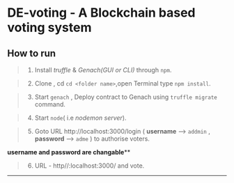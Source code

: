 # DE-voting - A Blockchain based voting system
## How to run
> 1. Install  *truffle* &  *Genach(GUI or CLI)* through `npm`.

> 2. Clone , cd `cd <folder name>`,open Terminal type `npm install`.

> 3. Start `genach` , Deploy contract to Genach using `truffle migrate` command.

> 4. Start `node`( i.e *nodemon server*).
 
> 5. Goto URL http://localhost:3000/login ( **username** --> `addmin` , **password** --> `adme` ) to authorise voters.
   
   __username and password are changable__**
 
> 6. URL - http//:localhost:3000/ and vote.
 
****
 
 




